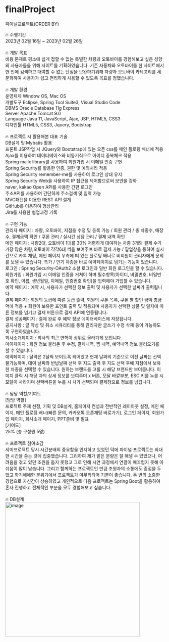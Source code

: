 # finalProject
파이널프로젝트(ORDER BY)

🔥 수행기간<br>
2023년 02월 16일 ~ 2023년 02월 26일
<br><br>
🔥 개발 목표<br>
비용 문제로 평소에 쉽게 접할 수 없는 특별한 차량과 오토바이를 경험해보고 싶은 성향의 사용자들을 위해 사이트를 기획하였습니다.
기존 자동차와 오토바이를 한 사이트에서 한 번에 검색하고 대여할 수 없는 단점을 보완하기위해 차량과 오토바이 카테고리를 세분화하여 사용자가 쉽고 편리하게 사용할 수 있도록 목표를 정했습니다.
<br><br>
🔥 개발 환경<br>
운영체제	Window OS, Mac OS <br>
개발도구	Eclipse, Spring Tool Suite3, Visual Studio Code <br>
DBMS	Oracle Database 11g Express <br>
Server	Apache Tomcat 9.0 <br>
Language	Java 11, JavaScript, Ajax, JSP, HTML5, CSS3 <br>
디자인툴	HTML5, CSS3, Jquery, Bootstrap
<br><br>
🔥 프로젝트 시 활용해본 대표 기술<br>
DB설계 및 Mybatis 활용 <br>
프론트 JSP작업 시 JQuery와 Bootstrap에 있는 오픈 css를 메인 플로팅 배너에 적용 <br>
Ajax를 이용하여 데이터베이스와 비동기식으로 아이디 중복체크 적용 <br>
Spring mailx library를 사용하여 회원가입 시 이메일 인증 구현 <br>
Spring Security를 활용한 인증, 권한 및 예외처리 적용 <br>
Spring Security remember-me를 사용하여 로그인 상태 유지 <br>
Spring Security Web을 사용하여 IP 접근을 제어함으로써 보안을 강화 <br>
naver, kakao Open API를 사용한 간편 로그인 <br>
주소API를 사용하여 간단하게 주소검색 및 입력 가능 <br>
MVC패턴을 이용한 REST API 설계 <br>
GitHub를 이용하여 형상관리 <br>
Jira를 사용한 협업과정 기록
<br><br>
🔥 구현 기능<br>
관리자 페이지 : 차량, 오토바이, 지점을 수정 및 등록 가능 / 회원 관리 / 총 차종수, 매장 수, 결제금액 확인 / 쿠폰 관리 / 실시간 상담 관리 / 결제 내역 확인 <br>
메인 페이지 : 차량2대, 오토바이 1대를 30% 저렴하게 대여하는 차종 3개와 결제 수가 가장 많은 차량,오토바이 각각6대 씩을 보여주며 바로 결제 가능 / 팝업창을 통하여 실시간으로 카톡 채팅, 메인 페이지 우측에 떠 있는 플로팅 배너로 비회원이 관리자에게 문의를 보낼 수 있습니다. 특가 / 인기 차종을 바로 예약페이지로 넘기는 기능이 있습니다. <br>
로그인 : Spring Security-OAuth2 소셜 로그인과 일반 회원 로그인을 할 수 있습니다. <br>
회원가입 : 회원가입 시 이메일 인증을 거쳐야 하며 필수항목(아이디, 비밀번호, 비밀번호 확인, 이름, 생년월일, 이메일, 인증번호 확인)을 입력해야 가입할 수 있습니다. <br>
예약 페이지 : 예약 시, 사용자가 선택한 정보 출력 및 사용자가 선택한 날짜가 출력됩니다. <br>
결제 페이지 : 회원의 등급에 따른 등급 출력, 회원의 쿠폰 목록, 쿠폰 별 할인 금액 총금액에 적용 + 회원이 보유한 포인트 출력 및 적용되며 사용자가 선택한 상품 및 일자에 따른 정보를 넘기고 결제 버튼으로 결제 API에 연동됩니다. <br>
결제 성공페이지 : 결제 완료 후 예약 정보 데이터베이스에 저장됩니다. <br>
공지사항 : 글 작성 및 취소 시큐리티를 통해 관리자만 글쓰기 수정 삭제 등이 가능하도록 구현하였습니다. <br>
회사소개페이지 : 회사의 최근 연혁이 상위로 올라가게 보입니다. <br>
마이페이지 : 회원 정보 불러온 후 수정, 결제내역, 찜 내역, 예약내역 정보 불러오기를 할 수 있습니다. <br>
예약페이지 : 달력은 2달씩 보이도록 되어있고 현재 날짜의 기준으로 이전 날짜는 선택 불가능하며, 대여 날짜와 반납날짜 선택 후 지도 출력 후 지도 선택 후에 지점에서 보유한 차종을 선택할 수 있습니다. 원하는 브랜드를 고를 시 해당 브랜드만 보여줍니다. 이미지 클릭 시 해당 차의 상세 정보를 보여주며 x 버튼, 모달 바깥부분, ESC 키를 누를 시 모달이 사라지며 선택버튼을 누를 시 차가 선택되며 결제창으로 정보를 넘깁니다.
<br><br>
🔥 담당 역할/기여도<br>
[담당 역할]<br>
프로젝트 주제 선정, 기획 및 DB설계, 홈페이지 컨셉과 전반적인 레이아웃 설정, 메인 페이지, 메인 플로팅 배너(빠른 문의, 카카오톡 오픈채팅 바로가기), 로그인 페이지, 회원가입 페이지, 회사소개 페이지, PPT준비 및 발표 <br>
[기여도]<br>
25% (총 구성원 5명)
<br><br>
🔥 프로젝트 참여소감<br>
세미프로젝트 당시 시간분배의 중요함을 인지하고 있었던 덕에 파이널 프로젝트는 최대한 시간을 쏟는 것에 집중했습니다. 그리하여 제가 맡은 분량은 잘 해낼 수 있었으나, 어려움을 겪고 있던 조원을 돕지 못했고 그로 인해 시연 과정에서 연결이 매끄럽지 못해 아쉬움이 많이 남습니다. 그리고 함께하는 프로젝트인 만큼 조원과의 소통에도 중점을 두었고 화기애애한 분위기에서 프로젝트가 마무리되어 기분이 좋습니다. 두 번의 소중한 경험으로 자신감이 상승하였고 개인적으로 다음 프로젝트는 Spring Boot을 활용하여 혼자 진행하고 전체적인 부분을 모두 경험해보고 싶습니다.
<br><br>
🔥 DB설계<br>
<img width="426" alt="image" src="https://github.com/jua930128/semiProject/assets/133546011/4e776959-c411-4445-bb49-57818020022a">


